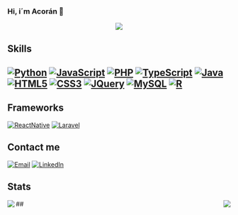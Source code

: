### Hi, i´m Acorán 👋

<div align="center">
	<img src="https://media.giphy.com/media/3o72F7RrTPW6jymXew/giphy.gif">
	<!--<img src="https://github-readme-stats.vercel.app/api/top-langs/?username=AcoranGonzalezMoray">-->
</div>


## Skills
[![Python](https://img.shields.io/badge/Python-3776AB?style=for-the-badge&logo=python&logoColor=white)]()
[![JavaScript](https://img.shields.io/badge/JavaScript-F7DF1E?style=for-the-badge&logo=javascript&logoColor=black)]()
[![PHP](https://img.shields.io/badge/PHP-777BB4?style=for-the-badge&logo=php&logoColor=white)]()
[![TypeScript](https://img.shields.io/badge/TypeScript-007ACC?style=for-the-badge&logo=typescript&logoColor=white)]()
[![Java](https://img.shields.io/badge/Java-ED8B00?style=for-the-badge&logo=java&logoColor=white)]()
</br>
[![HTML5](https://img.shields.io/badge/HTML-239120?style=for-the-badge&logo=html5&logoColor=white)]()
[![CSS3](https://img.shields.io/badge/CSS-239120?&style=for-the-badge&logo=css3&logoColor=white)]()
[![JQuery](https://img.shields.io/badge/jQuery-0769AD?style=for-the-badge&logo=jquery&logoColor=white)]()
[![MySQL](https://img.shields.io/badge/MySQL-00000F?style=for-the-badge&logo=mysql&logoColor=white)]()
[![R](https://img.shields.io/badge/R-276DC3?style=for-the-badge&logo=r&logoColor=white)]()
---

## Frameworks
[![ReactNative](https://img.shields.io/badge/React_Native-20232A?style=for-the-badge&logo=react&logoColor=61DAFB)]()
[![Laravel](https://img.shields.io/badge/Laravel-FF2D20?style=for-the-badge&logo=laravel&logoColor=white)]()

## Contact me
[![Email](https://img.shields.io/badge/Gmail-D14836?style=for-the-badge&logo=gmail&logoColor=white)](mailto:acoranlol14@gmail.com)
[![LinkedIn](https://img.shields.io/badge/LinkedIn-0077B5?style=for-the-badge&logo=linkedin&logoColor=white)]()


## Stats
<div>
	<img align="left" src="https://github-readme-stats.vercel.app/api?username=AcoranGonzalezMoray&theme=midnight-purple&show_icons=true"/>
	##<img align="right" src="https://github-readme-stats.vercel.app/api/top-langs/?username=AcoranGonzalezMoray&theme=midnight-purple&show_icons=true"7>
	<!--<img align="left" src="https://github-readme-stats.vercel.app/api/wakatime?username=anuraghazra&theme=dark&show_icons=true"/>-->
</div>

